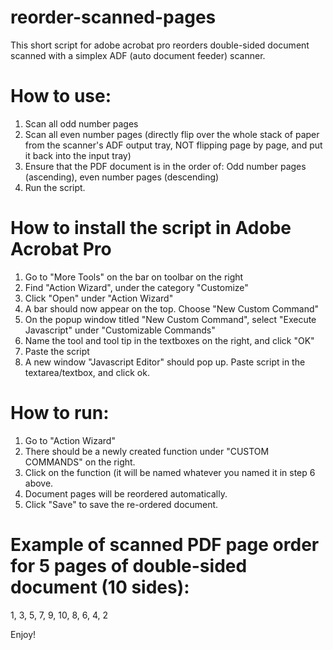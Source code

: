 # reorder-scanned-pages

This short script for adobe acrobat pro reorders double-sided document scanned with a simplex ADF (auto document feeder) scanner. 



# How to use:
1. Scan all odd number pages
2. Scan all even number pages (directly flip over the whole stack of paper from the scanner's ADF output tray, NOT flipping page by page, and put it back into the input tray)
3. Ensure that the PDF document is in the order of: Odd number pages (ascending), even number pages (descending)
4. Run the script. 

# How to install the script in Adobe Acrobat Pro
1. Go to "More Tools" on the bar on toolbar on the right
2. Find "Action Wizard", under the category "Customize"
3. Click "Open" under "Action Wizard"
4. A bar should now appear on the top. Choose "New Custom Command"
5. On the popup window titled "New Custom Command", select "Execute Javascript" under "Customizable Commands"
6. Name the tool and tool tip in the textboxes on the right, and click "OK"
7. Paste the script 
8. A new window "Javascript Editor" should pop up. Paste script in the textarea/textbox, and click ok. 

# How to run:
1. Go to "Action Wizard"
2. There should be a newly created function under "CUSTOM COMMANDS" on the right.
3. Click on the function (it will be named whatever you named it in step 6 above.
4. Document pages will be reordered automatically.
5. Click "Save" to save the re-ordered document.


# Example of scanned PDF page order for 5 pages of double-sided document (10 sides):
1, 3, 5, 7, 9, 10, 8, 6, 4, 2


Enjoy!
